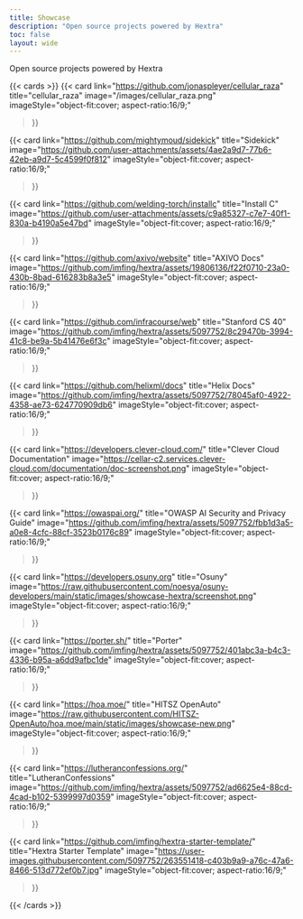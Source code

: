 ```yaml
---
title: Showcase
description: "Open source projects powered by Hextra"
toc: false
layout: wide
---
```


<div class="hx-mt-4"></div>

<p class="hx-mb-12 hx-text-center hx-text-lg hx-text-gray-500 dark:hx-text-gray-400">
Open source projects powered by Hextra
</p>

{{< cards >}}
  {{< card
        link="https://github.com/jonaspleyer/cellular_raza"
        title="cellular_raza"
        image="/images/cellular_raza.png"
        imageStyle="object-fit:cover; aspect-ratio:16/9;"
  >}}

  {{< card
        link="https://github.com/mightymoud/sidekick"
        title="Sidekick"
        image="https://github.com/user-attachments/assets/4ae2a9d7-77b6-42eb-a9d7-5c4599f0f812"
        imageStyle="object-fit:cover; aspect-ratio:16/9;"
  >}}

  {{< card
        link="https://github.com/welding-torch/installc"
        title="Install C"
        image="https://github.com/user-attachments/assets/c9a85327-c7e7-40f1-830a-b4190a5e47bd"
        imageStyle="object-fit:cover; aspect-ratio:16/9;"
  >}}

  {{< card
        link="https://github.com/axivo/website"
        title="AXIVO Docs"
        image="https://github.com/imfing/hextra/assets/19806136/f22f0710-23a0-430b-8bad-616283b8a3e5"
        imageStyle="object-fit:cover; aspect-ratio:16/9;"
  >}}

  {{< card
        link="https://github.com/infracourse/web"
        title="Stanford CS 40"
        image="https://github.com/imfing/hextra/assets/5097752/8c29470b-3994-41c8-be9a-5b41476e6f3c"
        imageStyle="object-fit:cover; aspect-ratio:16/9;"
  >}}

  {{< card
        link="https://github.com/helixml/docs"
        title="Helix Docs"
        image="https://github.com/imfing/hextra/assets/5097752/78045af0-4922-4358-ae73-624770909db6"
        imageStyle="object-fit:cover; aspect-ratio:16/9;"
  >}}

  {{< card
        link="https://developers.clever-cloud.com/"
        title="Clever Cloud Documentation"
        image="https://cellar-c2.services.clever-cloud.com/documentation/doc-screenshot.png" imageStyle="object-fit:cover; aspect-ratio:16/9;"
  >}}

  {{< card
        link="https://owaspai.org/"
        title="OWASP AI Security and Privacy Guide"
        image="https://github.com/imfing/hextra/assets/5097752/fbb1d3a5-a0e8-4cfc-88cf-3523b0176c89"
        imageStyle="object-fit:cover; aspect-ratio:16/9;"
  >}}

  {{< card
        link="https://developers.osuny.org"
        title="Osuny"
        image="https://raw.githubusercontent.com/noesya/osuny-developers/main/static/images/showcase-hextra/screenshot.png"
        imageStyle="object-fit:cover; aspect-ratio:16/9;"
  >}}

  {{< card link="https://porter.sh/"
        title="Porter"
        image="https://github.com/imfing/hextra/assets/5097752/401abc3a-b4c3-4336-b95a-a6dd9afbc1de"
        imageStyle="object-fit:cover; aspect-ratio:16/9;"
  >}}

  {{< card
        link="https://hoa.moe/"
        title="HITSZ OpenAuto"
        image="https://raw.githubusercontent.com/HITSZ-OpenAuto/hoa.moe/main/static/images/showcase-new.png"
        imageStyle="object-fit:cover; aspect-ratio:16/9;" 
  >}}

  {{< card
        link="https://lutheranconfessions.org/"
        title="LutheranConfessions"
        image="https://github.com/imfing/hextra/assets/5097752/ad6625e4-88cd-4cad-b102-5399997d0359"
        imageStyle="object-fit:cover; aspect-ratio:16/9;"
  >}}

  {{< card
        link="https://github.com/imfing/hextra-starter-template/"
        title="Hextra Starter Template"
        image="https://user-images.githubusercontent.com/5097752/263551418-c403b9a9-a76c-47a6-8466-513d772ef0b7.jpg"
        imageStyle="object-fit:cover; aspect-ratio:16/9;"
  >}}

{{< /cards >}}
